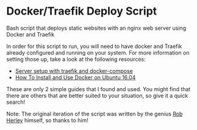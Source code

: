 Docker/Traefik Deploy Script
===

Bash script that deploys static websites with an nginx web server using Docker and Traefik

In order for this script to run, you will need to have docker and Traefik already configured and running on your system. For more information on setting those up, take a look at the following resources:

* [Server setup with traefik and docker-compose](https://blog.kilian.io/server-setup/)
* [How To Install and Use Docker on Ubuntu 16.04](https://www.digitalocean.com/community/tutorials/how-to-install-and-use-docker-on-ubuntu-16-04)

These are only 2 simple guides that I found and used. You might find that there are others that are better suited to your situation, so give it a quick search!

Note: The original iteration of the script was written by the genius [Rob Herley](https://github.com/robherley) himself, so thanks to him!